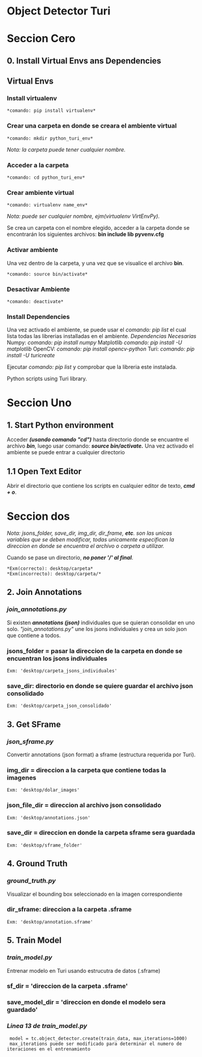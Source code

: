 # Object Detector Turi

# Seccion Cero

 ## 0. Install Virtual Envs ans Dependencies

 ## Virtual Envs
  ### Install virtualenv
    *comando: pip install virtualenv*
  ### Crear una carpeta en donde se creara el ambiente virtual
    *comando: mkdir python_turi_env*
  *Nota: la carpeta puede tener cualquier nombre.*
  ### Acceder a la carpeta
    *comando: cd python_turi_env*
  ### Crear ambiente virtual
    *comando: virtualenv name_env*  
  
  *Nota: puede ser cualquier nombre, ejm(virtualenv VirtEnvPy).*
  
  Se crea un carpeta con el nombre elegido, acceder a la carpeta donde 
  se encontrarán los siguientes archivos: **bin            include    lib        pyvenv.cfg**
  ### Activar ambiente
  Una vez dentro de la carpeta, y una vez que se visualice el archivo **bin**.
  
    *comando: source bin/activate*
  ### Desactivar Ambiente
    *comando: deactivate*
 
  ### Install Dependencies
   Una vez activado el ambiente, se puede usar el *comando: pip list* el cual lista todas las librerias installadas en el      ambiente.
  *Dependencias Necesarias*
  Numpy:
  *comando: pip install numpy*
  Matplotlib
  *comando: pip install -U matplotlib*
  OpenCV:
  *comando: pip install opencv-python* 
  Turi:
  *comando: pip install -U turicreate*
  
  Ejecutar *comando: pip list* y comprobar que la libreria este instalada.

Python scripts using Turi library.

# Seccion Uno
## 1. Start Python environment

Acceder ***(usando comando "cd")*** hasta directorio donde se encuantre el archivo ***bin***, luego usar comando: ***source bin/activate.***
Una vez activado el ambiente se puede entrar a cualquier directorio


## 1.1 Open Text Editor

 Abrir el directorio que contiene los scripts en cualquier editor de texto, ***cmd + o***.
 
 
# Seccion dos 
 *Nota: jsons_folder, save_dir, img_dir, dir_frame, **etc**. son las unicas variables que se deben modificar, todas unicamente especifican la direccion en donde se encuentra el archivo o carpeta a utilizar.*
 
Cuando se pase un directorio, ***no poner '/' al final***.
 
    *Exm(correcto): desktop/carpeta*
    *Exm(incorrecto): desktop/carpeta/*

## 2. Join Annotations
 
### *join_annotations.py*
Si existen ***annotations (json)*** individuales que se quieran consolidar en uno solo. *"join_annotations.py"* une los jsons individuales y crea un solo json que contiene a todos.
 
 ### jsons_folder = pasar la direccion de la carpeta en donde se encuentran los jsons individuales
    Exm: 'desktop/carpeta_jsons_individuales'
 ### save_dir: directorio en donde se quiere guardar el archivo json consolidado
    Exm: 'desktop/carpeta_json_consolidado' 
 
 
 ## 3. Get SFrame
 
 ### *json_sframe.py*
 Convertir annotations (json format) a sframe (estructura requerida por Turi).
 ### img_dir = direccion a la carpeta que contiene todas la imagenes
    Exm: 'desktop/dolar_images'
 ### json_file_dir = direccion al archivo json consolidado
    Exm: 'desktop/annotations.json'
 ### save_dir = direccion en donde la carpeta sframe sera guardada
    Exm: 'desktop/sframe_folder'
 
 
 ## 4. Ground Truth
 
 ### *ground_truth.py*
 Visualizar el bounding box seleccionado en la imagen correspondiente
 ### dir_sframe: direccion a la carpeta .sframe
    Exm: 'desktop/annotation.sframe'
 
 
 ## 5. Train Model
 
 ### *train_model.py*
 Entrenar modelo en Turi usando estrucutra de datos (.sframe)
 ### sf_dir = 'direccion de la carpeta .sframe'
 ### save_model_dir = 'direccion en donde el modelo sera guardado'
 ### *Linea 13 de train_model.py* 
     model = tc.object_detector.create(train_data, max_iterations=1000)
     max_iterations puede ser modificado para determinar el numero de iteraciones en el entrenamiento
